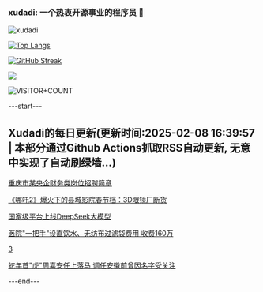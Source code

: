 ### xudadi: 一个热衷开源事业的程序员 👋

![xudadi](https://github-readme-stats-git-masterorgs-github-readme-stats-team.vercel.app/api?username=xudadi)

[![Top Langs](https://github-readme-stats.vercel.app/api/top-langs/?username=xudadi)](https://github.com/anuraghazra/github-readme-stats)

[![GitHub Streak](https://streak-stats.demolab.com?user=xudadi&locale=zh_Hans)](https://git.io/streak-stats)

![](https://raw.githubusercontent.com/xudadi/xudadi/main/assets/github-contribution-grid-snake.svg)

![VISITOR+COUNT](https://komarev.com/ghpvc/?username=xudadi&label=VISITOR+COUNT)


---start---

## Xudadi的每日更新(更新时间:2025-02-08 16:39:57 | 本部分通过Github Actions抓取RSS自动更新, 无意中实现了自动刷绿墙...)

[重庆市某央企财务类岗位招聘简章](https://www.gongkaoleida.com/article/2281627)

[《哪吒2》爆火下的县城影院春节档：3D眼镜厂断货](https://m.163.com/news/article/JNR5J971051492T3.html)

[国家级平台上线DeepSeek大模型](https://m.163.com/news/article/JNR1B2IM051482MP.html)

[医院"一把手"设直饮水、无纺布过滤袋费用 收费160万](https://m.163.com/news/article/JNQQQTE2051492T3.html)

[3](https://m.163.com/touch/news/sub/domestic)

[蛇年首"虎"周喜安任上落马 调任安徽前曾因名字受关注](https://m.163.com/news/article/JNQTKHN40514BE2Q.html)

---end---
